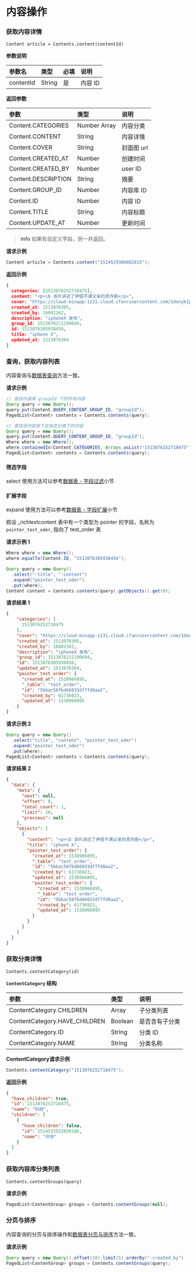 # 内容操作

### 获取内容详情

`Content article = Contents.content(contentId)`

**参数说明**

| 参数名      | 类型   | 必填  | 说明 |
| :--------- | :----- | :--- | :-- |
| contentId | String | 是   | 内容 ID |

**返回参数**

| 参数         | 类型         | 说明 |
| :---------- | :----------- | :-- |
| Content.CATEGORIES  | Number Array | 内容分类 |
| Content.CONTENT     | String       | 内容详情 |
| Content.COVER       | String       | 封面图 url |
| Content.CREATED_AT  | Number       | 创建时间 |
| Content.CREATED_BY  | Number       | user ID |
| Content.DESCRIPTION | String       | 摘要 |
| Content.GROUP_ID    | Number       | 内容库 ID |
| Content.ID          | Number       | 内容 ID |
| Content.TITLE       | String       | 内容标题 |
| Content.UPDATE_AT   | Number       | 更新时间 |

> **info**
> 如果有自定义字段，则一并返回。

**请求示例**

```java
Content article = Contents.content("1514529306082815");
```

**返回示例**

```json
{
  categories: [1513076252710475],
  content: "<p>\b 该片讲述了伊娅不满父亲的恶作剧</p>",
  cover: "https://cloud-minapp-1131.cloud.ifanrusercontent.com/1donykIpnuvcRiAX.jpg",
  created_at: 1513076305,
  created_by: 16042162,
  description: "iphoneX 发布",
  group_id: 1513076211190694,
  id: 1513076305938456,
  title: "iphone X",
  updated_at: 1513076364
}
```

### 查询，获取内容列表

内容查询与[数据表查询](../schema/query.md)方法一致。

**请求示例**

```java
// 查找内容库 groupId 下的所有内容
Query query = new Query();
query.put(Content.QUERY_CONTENT_GROUP_ID, "groupId");
PagedList<Content> contents = Contents.contents(query);

// 查找该内容库下在指定分类下的内容
Query query = new Query();
query.put(Content.QUERY_CONTENT_GROUP_ID, "groupId");
Where where = new Where();
where.containedIn(Content.CATEGORIES, Arrays.asList("1513076252710475"));
PagedList<Content> contents = Contents.contents(query);
```

#### 筛选字段 

select 使用方法可以参考[数据表 - 字段过滤](../schema/select-and-expand.md)小节

#### 扩展字段 

expand 使用方法可以参考[数据表 - 字段扩展](../schema/select-and-expand.md)小节

假设 _richtextcontent 表中有一个类型为 pointer 的字段，名称为 `pointer_test_oder`, 指向了 test_order 表

**请求示例 1**
```java
Where where = new Where();
where.equalTo(Content.ID, "1513076305938456");

Query query = new Query()
  .select("-title", "-content")
  .expand("pointer_test_oder")
  .put(where);
Content content = Contents.contents(query).getObjects().get(0);
```

**请求结果 1**

```json
{
    "categories": [
      1513076252710475
    ],
    "cover": "https://cloud-minapp-1131.cloud.ifanrusercontent.com/1donykIpnuvcRiAX.jpg",
    "created_at": 1513076305,
    "created_by": 16042162,
    "description": "iphoneX 发布",
    "group_id": 1513076211190694,
    "id": 1513076305938456,
    "updated_at": 1513076364,
    "pointer_test_order": {
      "created_at": 1538966895,
      "_table": "test_order",
      "id": "5bbac56fbd66033df7fd0aa2",
      "created_by": 61736923,
      "updated_at": 1538966895
    }
}

```


**请求示例 2**
```java
Query query = new Query()
  .select("title", "content", "pointer_test_oder")
  .expand("pointer_test_oder")
  .put(where);
PagedList<Content> contents = Contents.contents(query);
```

**请求结果 2**

```json
{
  "data": {
    "meta": {
      "next": null,
      "offset": 0,
      "total_count": 1,
      "limit": 20,
      "previous": null
    },
    "objects": [
      {
        "content": "<p>\b 该片讲述了伊娅不满父亲的恶作剧</p>",
        "title": "iphone X",
        "pointer_test_order": {
          "created_at": 1538966895,
          "_table": "test_order",
          "id": "5bbac56fbd66033df7fd0aa2",
          "created_by": 61736923,
          "updated_at": 1538966895,
          "pointer_test_order": {
            "created_at": 1538966895,
            "_table": "test_order",
            "id": "5bbac56fbd66033df7fd0aa2",
            "created_by": 61736923,
            "updated_at": 1538966895
          }
        }
      }
    ]
  }
}

```

### 获取分类详情

`Contents.contentCategory(id)`

**`ContentCategory` 结构**

|  参数          | 类型    | 说明 |
| :------------ | :------ | :-- |
| ContentCategory.CHILDREN      |  Array  | 子分类列表 |
| ContentCategory.HAVE_CHILDREN | Boolean | 是否含有子分类 |
| ContentCategory.ID            | String  | 分类 ID |
| ContentCategory.NAME          | String  | 分类名称 |

**ContentCategory请求示例**

```java
Contents.contentCategory("1513076252710475");
```

**返回示例**
```json
{
  "have_children": true,
  "id": 1513076252710475,
  "name": "科技",
  "children": [
    {
      "have_children": false,
      "id": 1514515552050186,
      "name": "评测"
    }
  ]
}
```


### 获取内容库分类列表

`Contents.contentGroups(query)`

**请求示例**

```java
PagedList<ContentGroup> groups = Contents.contentGroups(null);
```


### 分页与排序
内容查询的分页与排序操作和[数据表分页与排序](../schema/limit-and-order.md)方法一致。

**请求示例**

```java
Query query = new Query().offset(10).limit(5).orderBy("-created_by")
PagedList<ContentGroup> groups = Contents.contentGroups(query);
```